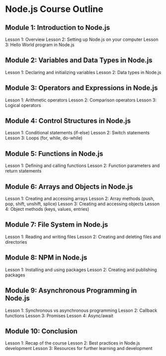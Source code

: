 # Node.js Course Outline

## Module 1: Introduction to Node.js

Lesson 1: Overview
Lesson 2: Setting up Node.js on your computer
Lesson 3: Hello World program in Node.js

## Module 2: Variables and Data Types in Node.js

Lesson 1: Declaring and initializing variables
Lesson 2: Data types in Node.js

## Module 3: Operators and Expressions in Node.js

Lesson 1: Arithmetic operators
Lesson 2: Comparison operators
Lesson 3: Logical operators

## Module 4: Control Structures in Node.js

Lesson 1: Conditional statements (if-else)
Lesson 2: Switch statements
Lesson 3: Loops (for, while, do-while)

## Module 5: Functions in Node.js

Lesson 1: Defining and calling functions
Lesson 2: Function parameters and return statements

## Module 6: Arrays and Objects in Node.js

Lesson 1: Creating and accessing arrays
Lesson 2: Array methods (push, pop, shift, unshift, splice)
Lesson 3: Creating and accessing objects
Lesson 4: Object methods (keys, values, entries)

## Module 7: File System in Node.js

Lesson 1: Reading and writing files
Lesson 2: Creating and deleting files and directories

## Module 8: NPM in Node.js

Lesson 1: Installing and using packages
Lesson 2: Creating and publishing packages

## Module 9: Asynchronous Programming in Node.js

Lesson 1: Synchronous vs asynchronous programming
Lesson 2: Callback functions
Lesson 3: Promises
Lesson 4: Async/await

## Module 10: Conclusion

Lesson 1: Recap of the course
Lesson 2: Best practices in Node.js development
Lesson 3: Resources for further learning and development
